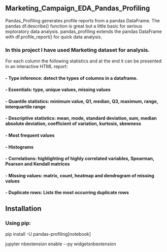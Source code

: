 ## Marketing_Campaign_EDA_Pandas_Profiling

Pandas_Profiling generates profile reports from a pandas DataFrame. The pandas df.describe() function is great but a little basic for serious exploratory data analysis. pandas_profiling extends the pandas DataFrame with df.profile_report() for quick data analysis.

### **In this project I have used Marketing dataset for analysis.**

For each column the following statistics and at the end it can be presented in an interactive HTML report:

#### **- Type inference**: detect the types of columns in a dataframe.

#### **- Essentials**: type, unique values, missing values

#### **- Quantile statistics**: minimum value, Q1, median, Q3, maximum, range, interquartile range

#### **- Descriptive statistics**: mean, mode, standard deviation, sum, median absolute deviation, coefficient of variation, kurtosis, skewness

#### **- Most frequent values** 

#### **- Histograms**

#### **- Correlations**: highlighting of highly correlated variables, Spearman, Pearson and Kendall matrices

#### **- Missing values**: matrix, count, heatmap and dendrogram of missing values

#### **- Duplicate rows**: Lists the most occurring duplicate rows

## Installation
### Using pip: 
pip install -U pandas-profiling[notebook]

jupyter nbextension enable --py widgetsnbextension
